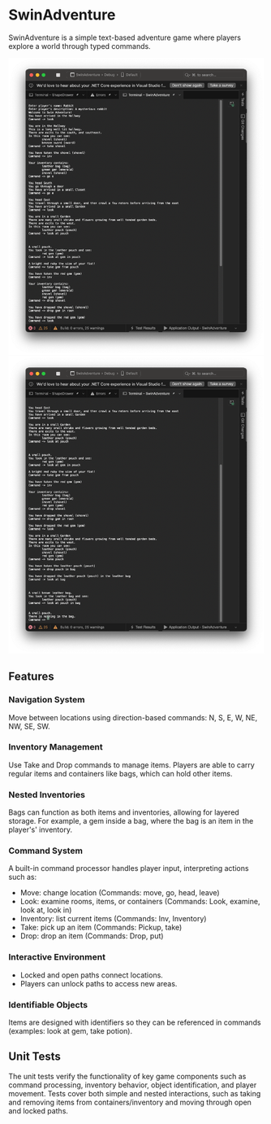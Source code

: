 # SwinAdventure

SwinAdventure is a simple text-based adventure game where players explore a world through typed commands.

![Game Demo](screenshots/SS1.png)
![Game Demo](screenshots/SS2.png)

## Features

### Navigation System
Move between locations using direction-based commands: N, S, E, W, NE, NW, SE, SW.

### Inventory Management
Use Take and Drop commands to manage items. Players are able to carry regular items and containers like bags, which can hold other items.

### Nested Inventories
Bags can function as both items and inventories, allowing for layered storage. For example, a gem inside a bag, where the bag is an item in the player's' inventory.

### Command System
A built-in command processor handles player input, interpreting actions such as:
- Move: change location (Commands: move, go, head, leave)
- Look: examine rooms, items, or containers (Commands: Look, examine, look at, look in)
- Inventory: list current items (Commands: Inv, Inventory)
- Take: pick up an item (Commands: Pickup, take)
- Drop: drop an item (Commands: Drop, put)
    
### Interactive Environment
- Locked and open paths connect locations.
- Players can unlock paths to access new areas.
    
### Identifiable Objects
Items are designed with identifiers so they can be referenced in commands (examples: look at gem, take potion).

## Unit Tests
The unit tests verify the functionality of key game components such as command processing, inventory behavior, object identification, and player movement. Tests cover both simple and nested interactions, such as taking and removing items from containers/inventory and moving through open and locked paths.
    

